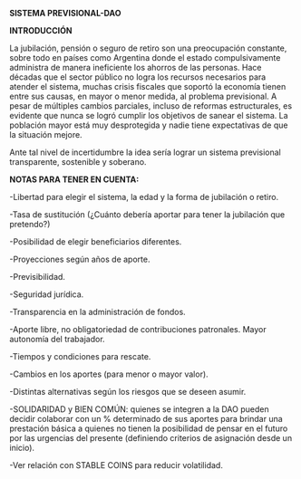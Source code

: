 **SISTEMA PREVISIONAL-DAO**

**INTRODUCCIÓN**

La jubilación, pensión o seguro de retiro son una preocupación constante, sobre todo en países como Argentina donde el estado compulsivamente administra de manera ineficiente los ahorros de las personas. Hace décadas que el sector público no logra los recursos necesarios para atender el sistema, muchas crisis fiscales que soportó la economía tienen entre sus causas, en mayor o menor medida, al problema previsional. A pesar de múltiples cambios parciales, incluso de reformas estructurales, es evidente que nunca se logró cumplir los objetivos de sanear el sistema. La población mayor está muy desprotegida y nadie tiene expectativas de que la situación mejore. 

Ante tal nivel de incertidumbre la idea sería lograr un sistema previsional transparente, sostenible y soberano. 

**NOTAS PARA TENER EN CUENTA:**

-Libertad para elegir el sistema, la edad y la forma de jubilación o retiro.

-Tasa de sustitución (¿Cuánto debería aportar para tener la jubilación que pretendo?)

-Posibilidad de elegir beneficiarios diferentes. 

-Proyecciones según años de aporte.

-Previsibilidad.

-Seguridad jurídica. 

-Transparencia en la administración de fondos.

-Aporte libre, no obligatoriedad de contribuciones patronales. Mayor autonomía del trabajador.

-Tiempos y condiciones para rescate.

-Cambios en los aportes (para menor o mayor valor).

-Distintas alternativas según los riesgos que se deseen asumir.

-SOLIDARIDAD y BIEN COMÚN: quienes se integren a la DAO pueden decidir colaborar con un % determinado de sus aportes para brindar una prestación básica a quienes no tienen la posibilidad de pensar en el futuro por las urgencias del presente (definiendo criterios de asignación desde un inicio).

-Ver relación con STABLE COINS para reducir volatilidad.
